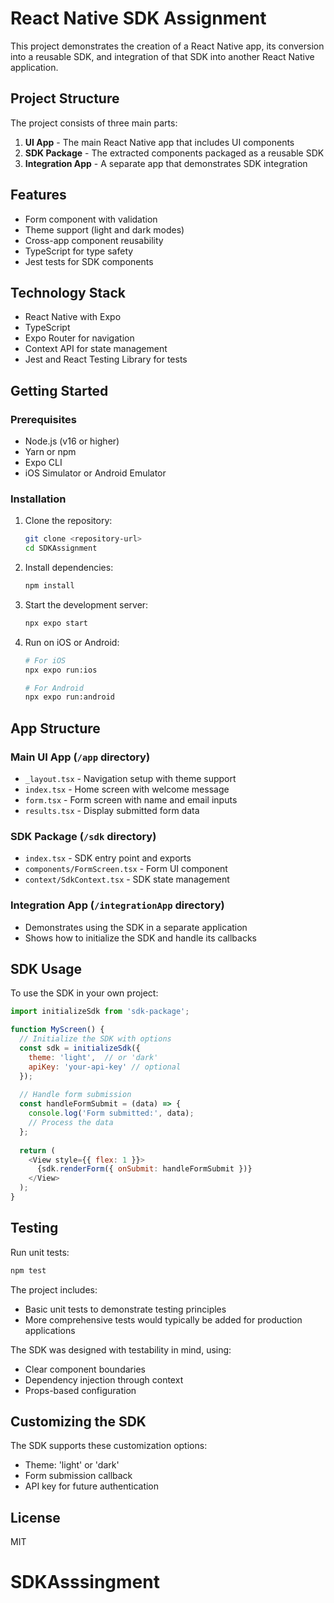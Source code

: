 # React Native SDK Assignment

This project demonstrates the creation of a React Native app, its conversion into a reusable SDK, and integration of that SDK into another React Native application.

## Project Structure

The project consists of three main parts:

1. **UI App** - The main React Native app that includes UI components
2. **SDK Package** - The extracted components packaged as a reusable SDK
3. **Integration App** - A separate app that demonstrates SDK integration

## Features

- Form component with validation
- Theme support (light and dark modes)
- Cross-app component reusability
- TypeScript for type safety
- Jest tests for SDK components

## Technology Stack

- React Native with Expo
- TypeScript
- Expo Router for navigation
- Context API for state management
- Jest and React Testing Library for tests

## Getting Started

### Prerequisites

- Node.js (v16 or higher)
- Yarn or npm
- Expo CLI
- iOS Simulator or Android Emulator

### Installation

1. Clone the repository:
   ```bash
   git clone <repository-url>
   cd SDKAssignment
   ```

2. Install dependencies:
   ```bash
   npm install
   ```

3. Start the development server:
   ```bash
   npx expo start
   ```

4. Run on iOS or Android:
   ```bash
   # For iOS
   npx expo run:ios
   
   # For Android
   npx expo run:android
   ```

## App Structure

### Main UI App (`/app` directory)
- `_layout.tsx` - Navigation setup with theme support
- `index.tsx` - Home screen with welcome message
- `form.tsx` - Form screen with name and email inputs
- `results.tsx` - Display submitted form data

### SDK Package (`/sdk` directory)
- `index.tsx` - SDK entry point and exports
- `components/FormScreen.tsx` - Form UI component
- `context/SdkContext.tsx` - SDK state management

### Integration App (`/integrationApp` directory)
- Demonstrates using the SDK in a separate application
- Shows how to initialize the SDK and handle its callbacks

## SDK Usage

To use the SDK in your own project:

```javascript
import initializeSdk from 'sdk-package';

function MyScreen() {
  // Initialize the SDK with options
  const sdk = initializeSdk({ 
    theme: 'light',  // or 'dark'
    apiKey: 'your-api-key' // optional
  });
  
  // Handle form submission
  const handleFormSubmit = (data) => {
    console.log('Form submitted:', data);
    // Process the data
  };
  
  return (
    <View style={{ flex: 1 }}>
      {sdk.renderForm({ onSubmit: handleFormSubmit })}
    </View>
  );
}
```

## Testing

Run unit tests:

```bash
npm test
```

The project includes:
- Basic unit tests to demonstrate testing principles
- More comprehensive tests would typically be added for production applications

The SDK was designed with testability in mind, using:
- Clear component boundaries
- Dependency injection through context
- Props-based configuration

## Customizing the SDK

The SDK supports these customization options:

- Theme: 'light' or 'dark'
- Form submission callback
- API key for future authentication

## License

MIT
# SDKAsssingment
